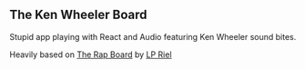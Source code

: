 

## The Ken Wheeler Board

Stupid app playing with React and Audio featuring Ken Wheeler sound bites.

Heavily based on [The Rap Board](http://www.therapboard.com/) by [LP Riel](https://lpriel.com/)
